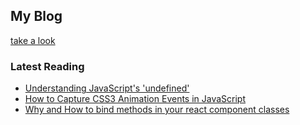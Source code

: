 ## My Blog

[take a look](https://github.com/Otobelikethee/blog/issues)

### Latest Reading

* [Understanding JavaScript's 'undefined'](https://javascriptweblog.wordpress.com/2010/08/16/understanding-undefined-and-preventing-referenceerrors/)
* [How to Capture CSS3 Animation Events in JavaScript](https://www.sitepoint.com/css3-animation-javascript-event-handlers/)
* [Why and How to bind methods in your react component classes](http://reactkungfu.com/2015/07/why-and-how-to-bind-methods-in-your-react-component-classes/)

